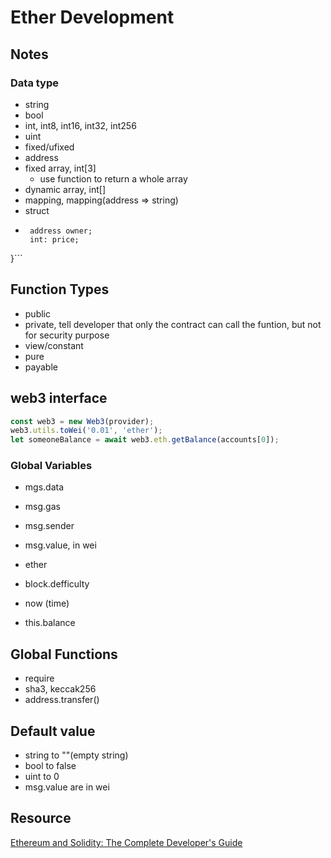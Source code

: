 # Ether Development


## Notes

### Data type

- string
- bool
- int, int8, int16, int32, int256
- uint
- fixed/ufixed
- address
- fixed array, int[3]
  - use function to return a whole array
- dynamic array, int[]
- mapping, mapping(address => string)
- struct
 - ```struct Kitty {
    address owner;
    int: price;
  }```

## Function Types

- public
- private, tell developer that only the contract can call the funtion, but not for security purpose
- view/constant
- pure
- payable

## web3 interface
```javascript
const web3 = new Web3(provider);
web3.utils.toWei('0.01', 'ether');
let someoneBalance = await web3.eth.getBalance(accounts[0]);
```

### Global Variables

- mgs.data
- msg.gas
- msg.sender
- msg.value, in wei

- ether
- block.defficulty
- now (time)
- this.balance

## Global Functions

- require
- sha3, keccak256
- address.transfer()

## Default value

- string to ""(empty string)
- bool to false
- uint to 0
- msg.value are in wei

## Resource

[Ethereum and Solidity: The Complete Developer's Guide](https://www.udemy.com/ethereum-and-solidity-the-complete-developers-guide/learn/v4/)
